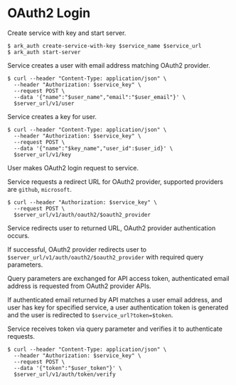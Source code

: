 # OAuth2 Login

Create service with key and start server.

```shell
$ ark_auth create-service-with-key $service_name $service_url
$ ark_auth start-server
```

Service creates a user with email address matching OAuth2 provider.

```shell
$ curl --header "Content-Type: application/json" \
  --header "Authorization: $service_key" \
  --request POST \
  --data '{"name":"$user_name","email":"$user_email"}' \
  $server_url/v1/user
```

Service creates a key for user.

```shell
$ curl --header "Content-Type: application/json" \
  --header "Authorization: $service_key" \
  --request POST \
  --data '{"name":"$key_name","user_id":$user_id}' \
  $server_url/v1/key
```

User makes OAuth2 login request to service.

Service requests a redirect URL for OAuth2 provider, supported providers are `github`, `microsoft`.

```shell
$ curl --header "Authorization: $service_key" \
  --request POST \
  $server_url/v1/auth/oauth2/$oauth2_provider
```

Service redirects user to returned URL, OAuth2 provider authentication occurs.

If successful, OAuth2 provider redirects user to `$server_url/v1/auth/oauth2/$oauth2_provider` with required query parameters.

Query parameters are exchanged for API access token, authenticated email address is requested from OAuth2 provider APIs.

If authenticated email returned by API matches a user email address, and user has key for specified service, a user authentication token is generated and the user is redirected to `$service_url?token=$token`.

Service receives token via query parameter and verifies it to authenticate requests.

```shell
$ curl --header "Content-Type: application/json" \
  --header "Authorization: $service_key" \
  --request POST \
  --data '{"token":"$user_token"}' \
  $server_url/v1/auth/token/verify
```
